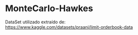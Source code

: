 # MonteCarlo-Hawkes

DataSet utilizado extraído de:
https://www.kaggle.com/datasets/praanj/limit-orderbook-data
